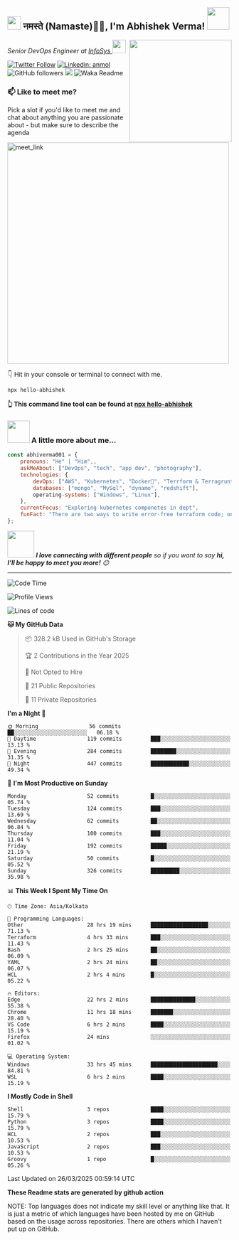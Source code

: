 <h2><img src="https://emojis.slackmojis.com/emojis/images/1531849430/4246/blob-sunglasses.gif?1531849430" width="30"/> नमस्ते (Namaste)🙏🏻, I'm Abhishek Verma! <img src="https://media.giphy.com/media/12oufCB0MyZ1Go/giphy.gif" width="50"></h2>
<img align='right' src="https://media.giphy.com/media/M9gbBd9nbDrOTu1Mqx/giphy.gif" width="230">
<p><em>Senior DevOps Engineer at <a href="https://www.infosys.com/">InfoSys
</a><img src="https://media.giphy.com/media/WUlplcMpOCEmTGBtBW/giphy.gif" width="30"> 
</em></p>

[![Twitter Follow](https://img.shields.io/twitter/follow/misteranmol?label=Follow)](https://twitter.com/intent/follow?screen_name=AbAbhishekverma)
[![Linkedin: anmol](https://img.shields.io/badge/-abhishek-blue?style=flat-square&logo=Linkedin&logoColor=white&link=https://www.linkedin.com/in/abhiverma001/)](https://www.linkedin.com/in/abhiverma001/)
![GitHub followers](https://img.shields.io/github/followers/abhiverma001?label=Follow&style=social)
![](https://visitor-badge.glitch.me/badge?page_id=anmol098.anmol098)
![Waka Readme](https://wakatime.com/badge/user/d23527f0-66b1-4a3f-9db5-c346e05aefa5.svg)

### 📫 Like to meet me?

Pick a slot if you'd like to meet me and chat about anything you are passionate about - but make sure to describe the agenda

<a href="https://calendly.com/ab-abhishekverma096/30min" target="_blank"><img width="498" alt="meet_link" src="https://user-images.githubusercontent.com/15426564/144297439-f530f383-e73e-41e0-9914-a9b7d3f432e5.png"></a>

👇 Hit in your console or terminal to connect with me.

```bash
npx hello-abhishek
```
**👆 This command line tool can be found at [npx hello-abhishek](https://github.com/abhiverma001/introduction-npm-package)**

### <img src="https://media.giphy.com/media/VgCDAzcKvsR6OM0uWg/giphy.gif" width="50"> A little more about me...  

```javascript
const abhiverma001 = {
    pronouns: "He" | "Him",,
    askMeAbout: ["DevOps", "tech", "app dev", "photography"],
    technologies: {
        devOps: ["AWS", "Kubernetes", "Docker🐳", "Terrform & Terragrunt", "Bash-Scripting", "CI-CD", "GitHub-Action", "Jenkins", "Spinnaker", "Datadog/New-Relic", "CloudFlare/Route53", "Nginx"],
        databases: ["mongo", "MySql", "dynamo", "redshift"],
        operating-systems: ["Windows", "Linux"],
    },
    currentFocus: "Exploring kubernetes componetes in dept",
    funFact: "There are two ways to write error-free terraform code; only the third one works"
};
```

<img src="https://media.giphy.com/media/LnQjpWaON8nhr21vNW/giphy.gif" width="60"> <em><b>I love connecting with different people</b> so if you want to say <b>hi, I'll be happy to meet you more!</b> 😊</em>

---
<!--START_SECTION:waka-->
![Code Time](http://img.shields.io/badge/Code%20Time-957%20hrs%209%20mins-blue)

![Profile Views](http://img.shields.io/badge/Profile%20Views-0-blue)

![Lines of code](https://img.shields.io/badge/From%20Hello%20World%20I%27ve%20Written-130.2%20thousand%20lines%20of%20code-blue)

**🐱 My GitHub Data** 

> 📦 328.2 kB Used in GitHub's Storage 
 > 
> 🏆 2 Contributions in the Year 2025
 > 
> 🚫 Not Opted to Hire
 > 
> 📜 21 Public Repositories 
 > 
> 🔑 11 Private Repositories 
 > 
**I'm a Night 🦉** 

```text
🌞 Morning                56 commits          ██░░░░░░░░░░░░░░░░░░░░░░░   06.18 % 
🌆 Daytime                119 commits         ███░░░░░░░░░░░░░░░░░░░░░░   13.13 % 
🌃 Evening                284 commits         ████████░░░░░░░░░░░░░░░░░   31.35 % 
🌙 Night                  447 commits         ████████████░░░░░░░░░░░░░   49.34 % 
```
📅 **I'm Most Productive on Sunday** 

```text
Monday                   52 commits          █░░░░░░░░░░░░░░░░░░░░░░░░   05.74 % 
Tuesday                  124 commits         ███░░░░░░░░░░░░░░░░░░░░░░   13.69 % 
Wednesday                62 commits          ██░░░░░░░░░░░░░░░░░░░░░░░   06.84 % 
Thursday                 100 commits         ███░░░░░░░░░░░░░░░░░░░░░░   11.04 % 
Friday                   192 commits         █████░░░░░░░░░░░░░░░░░░░░   21.19 % 
Saturday                 50 commits          █░░░░░░░░░░░░░░░░░░░░░░░░   05.52 % 
Sunday                   326 commits         █████████░░░░░░░░░░░░░░░░   35.98 % 
```


📊 **This Week I Spent My Time On** 

```text
🕑︎ Time Zone: Asia/Kolkata

💬 Programming Languages: 
Other                    28 hrs 19 mins      ██████████████████░░░░░░░   71.13 % 
Terraform                4 hrs 33 mins       ███░░░░░░░░░░░░░░░░░░░░░░   11.43 % 
Bash                     2 hrs 25 mins       ██░░░░░░░░░░░░░░░░░░░░░░░   06.09 % 
YAML                     2 hrs 24 mins       ██░░░░░░░░░░░░░░░░░░░░░░░   06.07 % 
HCL                      2 hrs 4 mins        █░░░░░░░░░░░░░░░░░░░░░░░░   05.22 % 

🔥 Editors: 
Edge                     22 hrs 2 mins       ██████████████░░░░░░░░░░░   55.38 % 
Chrome                   11 hrs 18 mins      ███████░░░░░░░░░░░░░░░░░░   28.40 % 
VS Code                  6 hrs 2 mins        ████░░░░░░░░░░░░░░░░░░░░░   15.19 % 
Firefox                  24 mins             ░░░░░░░░░░░░░░░░░░░░░░░░░   01.02 % 

💻 Operating System: 
Windows                  33 hrs 45 mins      █████████████████████░░░░   84.81 % 
WSL                      6 hrs 2 mins        ████░░░░░░░░░░░░░░░░░░░░░   15.19 % 
```

**I Mostly Code in Shell** 

```text
Shell                    3 repos             ████░░░░░░░░░░░░░░░░░░░░░   15.79 % 
Python                   3 repos             ████░░░░░░░░░░░░░░░░░░░░░   15.79 % 
HCL                      2 repos             ███░░░░░░░░░░░░░░░░░░░░░░   10.53 % 
JavaScript               2 repos             ███░░░░░░░░░░░░░░░░░░░░░░   10.53 % 
Groovy                   1 repo              █░░░░░░░░░░░░░░░░░░░░░░░░   05.26 % 
```




 Last Updated on 26/03/2025 00:59:14 UTC
<!--END_SECTION:waka-->

**These Readme stats are generated by github action**

NOTE: Top languages does not indicate my skill level or anything like that. It is just a metric of which languages have been hosted by me on GitHub based on the usage across repositories. There are others which I haven't put up on GitHub.
